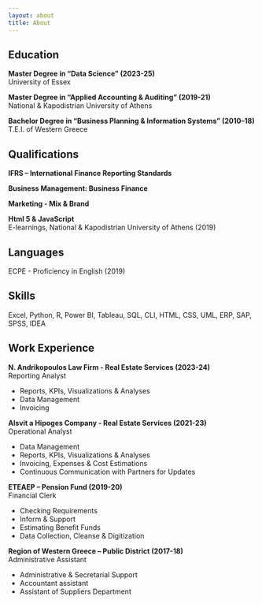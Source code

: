 ```yaml
---
layout: about
title: About
---
```


## Education
<p><strong>Master Degree in “Data Science” (2023-25)</strong><br>
University of Essex</p>

<p><strong>Master Degree in “Applied Accounting & Auditing” (2019-21)</strong><br>
National & Kapodistrian University of Athens</p>

<p><strong>Bachelor Degree in “Business Planning & Information Systems” (2010–18)</strong><br>
T.E.I. of Western Greece</p>

## Qualifications
<p><strong>IFRS – International Finance Reporting Standards</strong><br>
<p><strong>Business Management: Business Finance</strong><br>
<p><strong>Marketing - Mix & Brand</strong><br>
<p><strong>Html 5 & JavaScript</strong><br>
E-learnings, National & Kapodistrian University of Athens (2019)</p>

## Languages
<p>ECPE - Proficiency in English (2019)</p>

## Skills
<p>Excel, Python, R, Power BI, Tableau, SQL, CLI, HTML, CSS, UML, ERP, SAP, SPSS, IDEA</p>

## Work Experience
<p><strong>N. Andrikopoulos Law Firm - Real Estate Services (2023-24)</strong><br>
Reporting Analyst</p>
<ul>
<li>Reports, KPIs, Visualizations & Analyses</li>
<li>Data Management</li>
<li>Invoicing</li>
</ul>

<p><strong>Alsvit a Hipoges Company - Real Estate Services (2021-23)</strong><br>
Operational Analyst</p>
<ul>
<li>Data Management</li>
<li>Reports, KPIs, Visualizations & Analyses</li>
<li>Invoicing, Expenses & Cost Estimations</li>
<li>Continuous Communication with Partners for Updates</li>
</ul>

<p><strong>ETEAEP – Pension Fund (2019-20)</strong><br>
Financial Clerk</p>
<ul>
<li>Checking Requirements</li>
<li>Inform & Support</li>
<li>Estimating Benefit Funds</li>
<li>Data Collection, Cleanse & Digitization</li>
</ul>

<p><strong>Region of Western Greece – Public District (2017-18)</strong><br>
Administrative Assistant</p>
<ul>
<li>Administrative & Secretarial Support</li>
<li>Accountant assistant</li>
<li>Assistant of Suppliers Department</li>
</ul>
